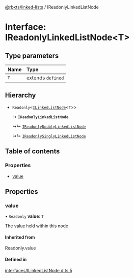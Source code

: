 [@rbxts/linked-lists](../README.md) / IReadonlyLinkedListNode

# Interface: IReadonlyLinkedListNode<T\>

## Type parameters

| Name | Type |
| :------ | :------ |
| `T` | extends `defined` |

## Hierarchy

- `Readonly`<[`ILinkedListNode`](ILinkedListNode.md)<`T`\>\>

  ↳ **`IReadonlyLinkedListNode`**

  ↳↳ [`IReadonlyDoublyLinkedListNode`](IReadonlyDoublyLinkedListNode.md)

  ↳↳ [`IReadonlySinglyLinkedListNode`](IReadonlySinglyLinkedListNode.md)

## Table of contents

### Properties

- [value](IReadonlyLinkedListNode.md#value)

## Properties

### value

• `Readonly` **value**: `T`

The value held within this node

#### Inherited from

Readonly.value

#### Defined in

[interfaces/ILinkedListNode.d.ts:5](https://github.com/Bytebit-Org/roblox-LinkedLists/blob/633ec9e/src/interfaces/ILinkedListNode.d.ts#L5)
